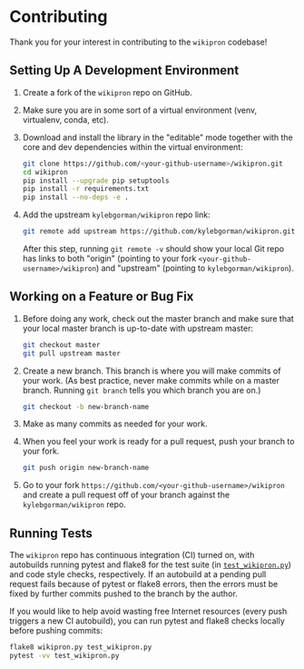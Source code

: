 # Contributing

Thank you for your interest in contributing to the `wikipron` codebase!

## Setting Up A Development Environment

1. Create a fork of the `wikipron` repo on GitHub.
2. Make sure you are in some sort of a virtual environment
   (venv, virtualenv, conda, etc).
3. Download and install the library in the "editable" mode
   together with the core and dev dependencies within the virtual environment:

    ```bash
    git clone https://github.com/<your-github-username>/wikipron.git
    cd wikipron
    pip install --upgrade pip setuptools
    pip install -r requirements.txt
    pip install --no-deps -e .
    ```
   
4. Add the upstream `kylebgorman/wikipron` repo link:
   
   ```bash
   git remote add upstream https://github.com/kylebgorman/wikipron.git
   ```
   
   After this step, running `git remote -v` should show your local Git repo
   has links to both "origin" (pointing to your fork `<your-github-username>/wikipron`)
   and "upstream" (pointing to `kylebgorman/wikipron`).

## Working on a Feature or Bug Fix

1. Before doing any work, check out the master branch and
   make sure that your local master branch is up-to-date with upstream master:
   
   ```bash
   git checkout master
   git pull upstream master
   ``` 
   
2. Create a new branch. This branch is where you will make commits of your work.
   (As best practice, never make commits while on a master branch.
   Running `git branch` tells you which branch you are on.)
   
   ```bash
   git checkout -b new-branch-name
   ```
   
3. Make as many commits as needed for your work.
4. When you feel your work is ready for a pull request,
   push your branch to your fork.

   ```bash
   git push origin new-branch-name
   ```
5. Go to your fork `https://github.com/<your-github-username>/wikipron` and
   create a pull request off of your branch against the `kylebgorman/wikipron` repo.

## Running Tests

The `wikipron` repo has continuous integration (CI) turned on,
with autobuilds running pytest and flake8 for the test suite
(in [`test_wikipron.py`](test_wikipron.py)) and code style checks, respectively.
If an autobuild at a pending pull request fails because of pytest or flake8
errors, then the errors must be fixed by further commits pushed to the branch
by the author.

If you would like to help avoid wasting free Internet resources
(every push triggers a new CI autobuild),
you can run pytest and flake8 checks locally before pushing commits:

```bash
flake8 wikipron.py test_wikipron.py
pytest -vv test_wikipron.py
```
